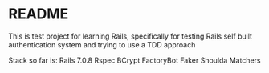 # README
This is test project for learning Rails, specifically for testing Rails self built authentication system and trying to use a TDD approach

Stack so far is:
Rails 7.0.8
Rspec
BCrypt
FactoryBot
Faker
Shoulda Matchers

